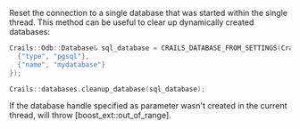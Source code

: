 Reset the connection to a single database that was started within the single thread. This method can be useful to clear up dynamically created databases:

```c++
Crails::Odb::Database& sql_database = CRAILS_DATABASE_FROM_SETTINGS(Crails::Odb, "new_db", {
  {"type", "pgsql"},
  {"name", "mydatabase"}
});

Crails::databases.cleanup_database(sql_database);
```

If the database handle specified as parameter wasn't created in the current thread, will throw [boost_ext::out_of_range].
